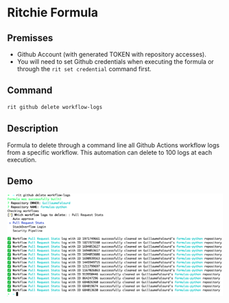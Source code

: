 # Ritchie Formula

## Premisses

- Github Account (with generated TOKEN with repository accesses).
- You will need to set Github credentials when executing the formula or through the `rit set credential` command first.

## Command

```bash
rit github delete workflow-logs
```

## Description

Formula to delete through a command line all Github Actions workflow logs from a specific workflow.
This automation can delete to 100 logs at each execution.

## Demo

<img class="special-img-class" src="/docs/img/rit-github-delete-workflow-logs.png"/>

